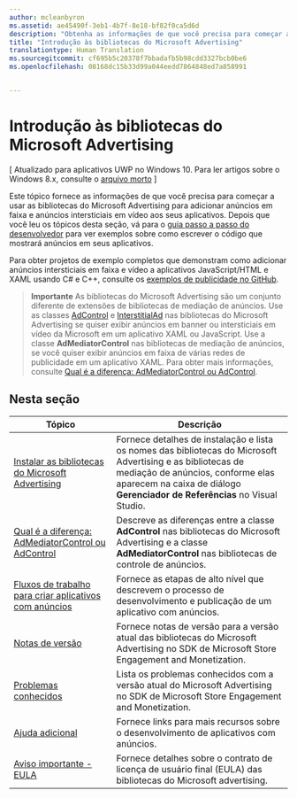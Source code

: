 ```yaml
---
author: mcleanbyron
ms.assetid: ae45490f-3eb1-4b7f-8e18-bf82f0ca5d6d
description: "Obtenha as informações de que você precisa para começar a usar as bibliotecas do Microsoft Advertising para adicionar anúncios em faixa e anúncios intersticiais em vídeo aos seus aplicativos."
title: "Introdução às bibliotecas do Microsoft Advertising"
translationtype: Human Translation
ms.sourcegitcommit: cf695b5c20378f7bbadafb5b98cdd3327bcb0be6
ms.openlocfilehash: 08168dc15b33d99a044eedd7864848ed7a858991


---
```


# Introdução às bibliotecas do Microsoft Advertising


\[ Atualizado para aplicativos UWP no Windows 10. Para ler artigos sobre o Windows 8.x, consulte o [arquivo morto](http://go.microsoft.com/fwlink/p/?linkid=619132) \]

Este tópico fornece as informações de que você precisa para começar a usar as bibliotecas do Microsoft Advertising para adicionar anúncios em faixa e anúncios intersticiais em vídeo aos seus aplicativos. Depois que você leu os tópicos desta seção, vá para o [guia passo a passo do desenvolvedor](developer-walkthroughs.md) para ver exemplos sobre como escrever o código que mostrará anúncios em seus aplicativos.

Para obter projetos de exemplo completos que demonstram como adicionar anúncios intersticiais em faixa e vídeo a aplicativos JavaScript/HTML e XAML usando C# e C++, consulte os [exemplos de publicidade no GitHub](http://aka.ms/githubads).

>**Importante**   As bibliotecas do Microsoft Advertising são um conjunto diferente de extensões de bibliotecas de mediação de anúncios. Use as classes [AdControl](https://msdn.microsoft.com/library/windows/apps/microsoft.advertising.winrt.ui.adcontrol.aspx) e [InterstitialAd](https://msdn.microsoft.com/library/windows/apps/microsoft.advertising.winrt.ui.interstitialad.aspx) nas bibliotecas do Microsoft Advertising se quiser exibir anúncios em banner ou intersticiais em vídeo da Microsoft em um aplicativo XAML ou JavaScript. Use a classe **AdMediatorControl** nas bibliotecas de mediação de anúncios, se você quiser exibir anúncios em faixa de várias redes de publicidade em um aplicativo XAML. Para obter mais informações, consulte [Qual é a diferença: AdMediatorControl ou AdControl](what-is-the-difference-admediatorcontrol-or-adcontrol.md).

 

## Nesta seção

| Tópico                                                                                                       | Descrição                 |
|-------------------------------------------------------------------------------------------------------------|-----------------------------|
| [Instalar as bibliotecas do Microsoft Advertising](install-the-microsoft-advertising-libraries.md) |  Fornece detalhes de instalação e lista os nomes das bibliotecas do Microsoft Advertising e as bibliotecas de mediação de anúncios, conforme elas aparecem na caixa de diálogo **Gerenciador de Referências** no Visual Studio.  |
| [Qual é a diferença: AdMediatorControl ou AdControl](what-is-the-difference-admediatorcontrol-or-adcontrol.md)        |  Descreve as diferenças entre a classe **AdControl** nas bibliotecas do Microsoft Advertising e a classe **AdMediatorControl** nas bibliotecas de controle de anúncios.    |
| [Fluxos de trabalho para criar aplicativos com anúncios](workflows-for-creating-apps-with-ads.md)     |  Fornece as etapas de alto nível que descrevem o processo de desenvolvimento e publicação de um aplicativo com anúncios.   |
| [Notas de versão](release-notes-for-the-advertising-libraries.md)         |  Fornece notas de versão para a versão atual das bibliotecas do Microsoft Advertising no SDK de Microsoft Store Engagement and Monetization.   |
| [Problemas conhecidos](known-issues-for-the-advertising-libraries.md)      |  Lista os problemas conhecidos com a versão atual do Microsoft Advertising no SDK de Microsoft Store Engagement and Monetization.   |
| [Ajuda adicional](additional-help.md)                                    |   Fornece links para mais recursos sobre o desenvolvimento de aplicativos com anúncios.  |
| [Aviso importante - EULA](important-notice-eula.md)                                    |   Fornece detalhes sobre o contrato de licença de usuário final (EULA) das bibliotecas do Microsoft advertising.   |


 

 



<!--HONumber=Jun16_HO4-->


